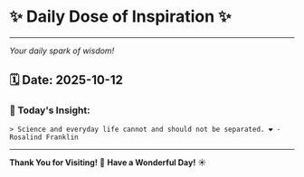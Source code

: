 # ✨ Daily Dose of Inspiration ✨

--- 

_Your daily spark of wisdom!_

## 🗓️ Date: **2025-10-12**

### 💬 Today's Insight:
```
> Science and everyday life cannot and should not be separated. ❤️ - Rosalind Franklin
```

--- 

**Thank You for Visiting!** 🙏
**Have a Wonderful Day!** ☀️
